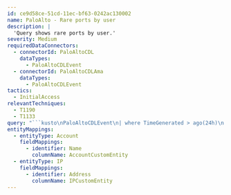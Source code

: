 ```yaml
---
id: ce9d58ce-51cd-11ec-bf63-0242ac130002
name: PaloAlto - Rare ports by user
description: |
  'Query shows rare ports by user.'
severity: Medium
requiredDataConnectors:
  - connectorId: PaloAltoCDL
    dataTypes:
      - PaloAltoCDLEvent
  - connectorId: PaloAltoCDLAma
    dataTypes:
      - PaloAltoCDLEvent
tactics:
  - InitialAccess
relevantTechniques:
  - T1190
  - T1133
query: "```kusto\nPaloAltoCDLEvent\n| where TimeGenerated > ago(24h)\n| where isnotempty(DstPortNumber) \n| summarize RarePorts = count() by DstPortNumber, DstIpAddr, DstUsername\n| top 20 by RarePorts asc \n| extend IPCustomEntity = DstIpAddr, AccountCustomEntity = DstUsername\n```"
entityMappings:
  - entityType: Account
    fieldMappings:
      - identifier: Name
        columnName: AccountCustomEntity
  - entityType: IP
    fieldMappings:
      - identifier: Address
        columnName: IPCustomEntity
---
```


